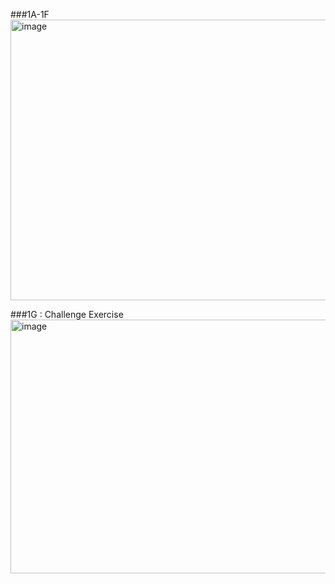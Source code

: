 ###1A-1F
<img width="705" height="449" alt="image" src="https://github.com/user-attachments/assets/b67b3643-ace5-4502-a63f-5bce3be8965b" />

###1G : Challenge Exercise
<img width="797" height="406" alt="image" src="https://github.com/user-attachments/assets/67f944cd-ec18-4c0b-9215-e2ae69ac7d09" />
